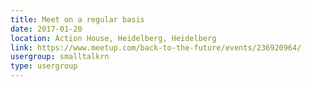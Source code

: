 ```yaml
---
title: Meet on a regular basis
date: 2017-01-20
location: Action House, Heidelberg, Heidelberg
link: https://www.meetup.com/back-to-the-future/events/236920964/
usergroup: smalltalkrn
type: usergroup
---
```

